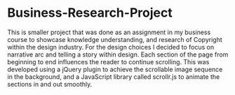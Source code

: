 # Business-Research-Project
This is smaller project that was done as an assignment in my business course to showcase knowledge understanding, and research of Copyright within the design industry. 
For the design choices I decided to focus on narrative arc and telling a story within design. Each section of the page from beginning to end influences the reader to continue scrolling. 
This was developed using a jQuery plugin to achieve the scrollable image sequence in the background, and a JavaScript library called scrollr.js to animate the sections in and out smoothly. 
